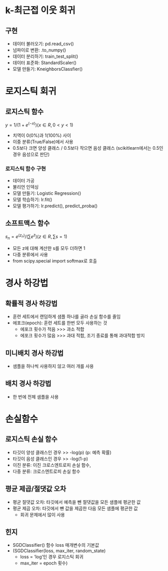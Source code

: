 # k-최근접 이웃 회귀
## 구현
* 데이터 불러오기: pd.read_csv()
* 넘파이로 변환: .to_numpy()
* 데이터 분리하기: train_test_split()
* 데이터 표준화: StandardScaler()
* 모델 만들기: KneighborsClassfier()


# 로지스틱 회귀
## 로지스틱 함수
$y=1/(1+e^(-x)) (x∈R, 0<y<1)$
* 치역이 0(0%)과 1(100%) 사이
* 이중 분류(True/False)에서 사용
* 0.5보다 크면 양성 클래스 / 0.5보다 작으면 음성 클래스 (scikitlearn에서는 0.5인 경우 음성으로 판단)
### 로지스틱 함수 구현
* 데이터 가공
* 불리언 인덱싱
* 모델 만들기: Logistic Regression()
* 모델 학습하기: lr.fit()
* 모델 평가하기: lr.predict(), predict_proba()

## 소프트맥스 함수
$s_n=e^(z_n)/(∑e^z) (z∈R,  ∑s = 1)$
* 모든 z에 대해 계산한 s를 모두 더하면 1
* 다중 분류에서 사용
* from scipy.special import softmax로 호출

# 경사 하강법
## 확률적 경사 하강법
* 훈련 세트에서 랜덤하게 샘플 하나를 골라 손실 함수를 줄임
* 에포크(epoch): 훈련 세트를 한번 모두 사용하는 것
    * 에포크 횟수가 적음 >>> 과소 적합
    *  에포크 횟수가 많음 >>> 과대 적합, 조기 종료를 통해 과대적합 방지
## 미니배치 경사 하강법
* 샘플을 하나씩 사용하지 않고 여러 개를 사용
## 배치 경사 하강법
* 한 번에 전체 샘플을 사용


# 손실함수
## 로지스틱 손실 함수
* 타깃이 양성 클래스인 경우 >> -log(p) (p: 예측 확률)
* 타깃이 음성 클래스인 경우 >> -log(1-p)
* 이진 분류: 이진 크로스엔트로피 손실 함수,
* 다중 분류: 크로스엔트로피 손실 함수
## 평균 제곱/절댓값 오차
* 평균 절댓값 오차: 타깃에서 예측을 뺀 절댓값을 모든 샘플에 평균한 값
* 평균 제곱 오차: 타깃에서 뺸 값을 제곱한 다음 모든 샘플에 평균한 값
    * 회귀 문제에서 많이 사용
## 힌지
* SGDClassifier() 함수 loss 매개변수의 기본값
* (SGDClassifier(loss, max_iter, random_state)
    * loss = ‘log’인 경우 로지스틱 회귀
    * max_iter = epoch 횟수)